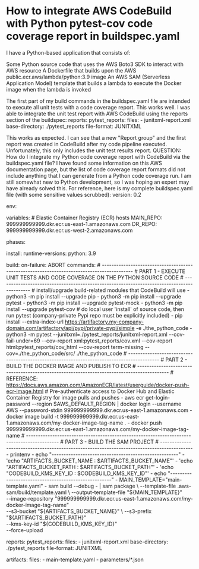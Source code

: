 
# How to integrate AWS CodeBuild with Python pytest-cov code coverage report in buildspec.yaml

I have a Python-based application that consists of:

Some Python source code that uses the AWS Boto3 SDK to interact with AWS resource
A Dockerfile that builds upon the AWS public.ecr.aws/lambda/python:3.9 image
An AWS SAM (Serverless Application Model) template that builds a lambda to execute the Docker image when the lambda is invoked

The first part of my build commands in the buildspec.yaml file are intended to execute all unit tests with a code coverage report. This works well.
I was able to integrate the unit test report with AWS CodeBuild using the reports section of the buildspec:
reports:
  pytest_reports:
    files:
      - junitxml-report.xml
  base-directory: ./pytest_reports
  file-format: JUNITXML

This works as expected. I can see that a new "Report group" and the first report was created in CodeBuild after my code pipeline executed. Unfortunately, this only includes the unit test results report.
QUESTION: How do I integrate my Python code coverage report with CodeBuild via the buildspec.yaml file?
I have found some information on this AWS documentation page, but the list of code coverage report formats did not include anything that I can generate from a Python code coverage run. I am still somewhat new to Python development, so I was hoping an expert may have already solved this.
For reference, here is my complete buildspec.yaml file (with some sensitive values scrubbed):
version: 0.2

env:

  variables:
    # Elastic Container Registry (ECR) hosts
    MAIN_REPO: 999999999999.dkr.ecr.us-east-1.amazonaws.com
    DR_REPO: 999999999999.dkr.ecr.us-west-2.amazonaws.com


phases:

  install:
    runtime-versions:
        python: 3.9

  build:
    on-failure: ABORT
    commands:
      # -------------------------------------------------------------------------------------------
      # PART 1 - EXECUTE UNIT TESTS AND CODE COVERAGE ON THE PYTHON SOURCE CODE
      # -------------------------------------------------------------------------------------------
      # install/upgrade build-related modules that CodeBuild will use
      - python3 -m pip install --upgrade pip
      - python3 -m pip install --upgrade pytest
      - python3 -m pip install --upgrade pytest-mock
      - python3 -m pip install --upgrade pytest-cov
      # do local user 'install' of source code, then run pytest (company-private Pypi repo must be explicitly included)
      - pip install --extra-index-url https://artifactory.my-company-domain.com/artifactory/api/pypi/private-pypi/simple -e ./the_python_code
      - python3 -m pytest --junitxml=./pytest_reports/junitxml-report.xml --cov-fail-under=69 --cov-report xml:pytest_reports/cov.xml --cov-report html:pytest_reports/cov_html --cov-report term-missing --cov=./the_python_code/src/ ./the_python_code
      # -------------------------------------------------------------------------------------------
      # PART 2 - BUILD THE DOCKER IMAGE AND PUBLISH TO ECR
      # -------------------------------------------------------------------------------------------
      # REFERENCE: https://docs.aws.amazon.com/AmazonECR/latest/userguide/docker-push-ecr-image.html
      # Pre-authenticate access to Docker Hub and Elastic Container Registry for image pulls and pushes
      - aws ecr get-login-password --region $AWS_DEFAULT_REGION | docker login --username AWS --password-stdin 999999999999.dkr.ecr.us-east-1.amazonaws.com
      - docker image build -t 999999999999.dkr.ecr.us-east-1.amazonaws.com/my-docker-image-tag-name .
      - docker push 999999999999.dkr.ecr.us-east-1.amazonaws.com/my-docker-image-tag-name
      # -------------------------------------------------------------------------------------------
      # PART 3 - BUILD THE SAM PROJECT
      # -------------------------------------------------------------------------------------------
      - printenv
      - echo "-----------------------------------------------------"
      - 'echo "ARTIFACTS_BUCKET_NAME : $ARTIFACTS_BUCKET_NAME"'
      - 'echo "ARTIFACTS_BUCKET_PATH : $ARTIFACTS_BUCKET_PATH"'
      - 'echo "CODEBUILD_KMS_KEY_ID  : $CODEBUILD_KMS_KEY_ID"'
      - echo "-----------------------------------------------------"
      - MAIN_TEMPLATE="main-template.yaml"
      - sam build --debug
      - |
        sam package \
          --template-file .aws-sam/build/template.yaml \
          --output-template-file "${MAIN_TEMPLATE}" \
          --image-repository  "999999999999.dkr.ecr.us-east-1.amazonaws.com/my-docker-image-tag-name" \
          --s3-bucket "${ARTIFACTS_BUCKET_NAME}" \
          --s3-prefix "${ARTIFACTS_BUCKET_PATH}" \
          --kms-key-id "${CODEBUILD_KMS_KEY_ID}" \
          --force-upload

reports:
  pytest_reports:
    files:
      - junitxml-report.xml
    base-directory: ./pytest_reports
    file-format: JUNITXML

artifacts:
  files:
    - main-template.yaml
    - parameters/*.json


        